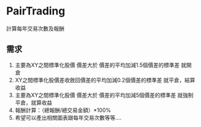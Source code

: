 # PairTrading

計算每年交易次數及報酬

## 需求

1. 主要為XY之間標準化股價 價差大於 價差的平均加減1.5個價差的標準差 就開倉
2. XY之間標準化股價差收斂回價差的平均加減0.2個價差的標準差 就平倉，結算收益
3. 主要為XY之間標準化股價 價差大於 價差的平均加減5個價差的標準差 就強制平倉，就算收益
4. 報酬計算：（總報酬/總交易金額）*100%
5. 希望可以產出相關圖表跟每年交易次數等等....
